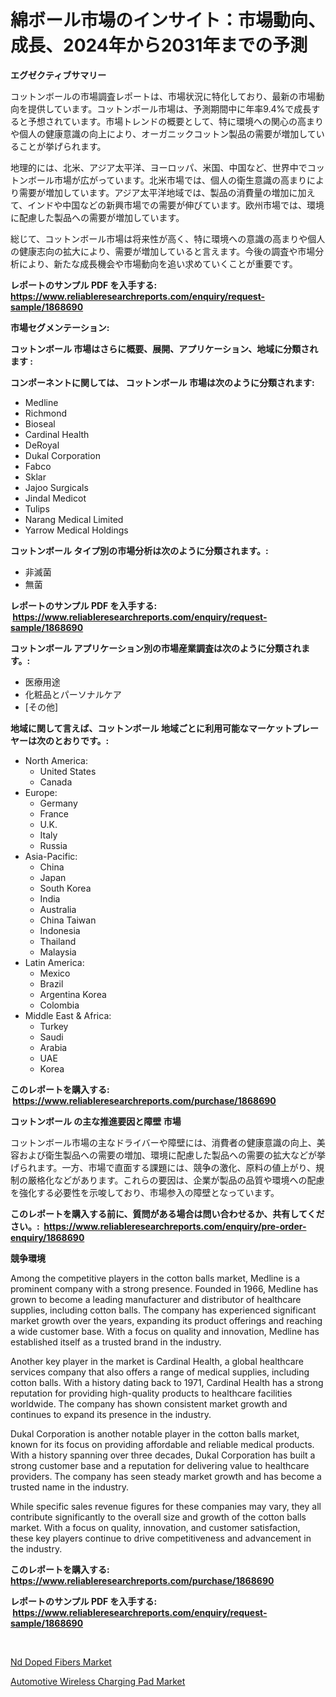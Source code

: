 <p><h1>綿ボール市場のインサイト：市場動向、成長、2024年から2031年までの予測</h1></p><p><strong>エグゼクティブサマリー</strong></p>
<p><p>コットンボールの市場調査レポートは、市場状況に特化しており、最新の市場動向を提供しています。コットンボール市場は、予測期間中に年率9.4%で成長すると予想されています。市場トレンドの概要として、特に環境への関心の高まりや個人の健康意識の向上により、オーガニックコットン製品の需要が増加していることが挙げられます。</p><p>地理的には、北米、アジア太平洋、ヨーロッパ、米国、中国など、世界中でコットンボール市場が広がっています。北米市場では、個人の衛生意識の高まりにより需要が増加しています。アジア太平洋地域では、製品の消費量の増加に加えて、インドや中国などの新興市場での需要が伸びています。欧州市場では、環境に配慮した製品への需要が増加しています。</p><p>総じて、コットンボール市場は将来性が高く、特に環境への意識の高まりや個人の健康志向の拡大により、需要が増加していると言えます。今後の調査や市場分析により、新たな成長機会や市場動向を追い求めていくことが重要です。</p></p>
<p><strong>レポートのサンプル PDF を入手する: <a href="https://www.reliableresearchreports.com/enquiry/request-sample/1868690">https://www.reliableresearchreports.com/enquiry/request-sample/1868690</a></strong></p>
<p><strong>市場セグメンテーション:</strong></p>
<p><strong> コットンボール 市場はさらに概要、展開、アプリケーション、地域に分類されます :</strong></p>
<p><strong>コンポーネントに関しては、 コットンボール 市場は次のように分類されます: &nbsp;</strong></p>
<p><ul><li>Medline</li><li>Richmond</li><li>Bioseal</li><li>Cardinal Health</li><li>DeRoyal</li><li>Dukal Corporation</li><li>Fabco</li><li>Sklar</li><li>Jajoo Surgicals</li><li>Jindal Medicot</li><li>Tulips</li><li>Narang Medical Limited</li><li>Yarrow Medical Holdings</li></ul></p>
<p><strong> コットンボール タイプ別の市場分析は次のように分類されます。:</strong></p>
<p><ul><li>非滅菌</li><li>無菌</li></ul></p>
<p><strong>レポートのサンプル PDF を入手する: &nbsp;<a href="https://www.reliableresearchreports.com/enquiry/request-sample/1868690">https://www.reliableresearchreports.com/enquiry/request-sample/1868690</a></strong></p>
<p><strong> コットンボール アプリケーション別の市場産業調査は次のように分類されます。:</strong></p>
<p><ul><li>医療用途</li><li>化粧品とパーソナルケア</li><li>[その他]</li></ul></p>
<p><strong>地域に関して言えば、コットンボール 地域ごとに利用可能なマーケットプレーヤーは次のとおりです。:</strong></p>
<p><ul>
    <li>
        North America:
        <ul>
            <li>United States</li>
            <li>Canada</li>
        </ul>
    </li>
    <li>
        Europe:
        <ul>
            <li>Germany</li>
            <li>France</li>
            <li>U.K.</li>
            <li>Italy</li>
            <li>Russia</li>
        </ul>
    </li>
    <li>
        Asia-Pacific:
        <ul>
            <li>China</li>
            <li>Japan</li>
            <li>South Korea</li>
            <li>India</li>
            <li>Australia</li>
            <li>China Taiwan</li>
            <li>Indonesia</li>
            <li>Thailand</li>
            <li>Malaysia</li>
        </ul>
    </li>
    <li>
        Latin America:
        <ul>
            <li>Mexico</li>
            <li>Brazil</li>
            <li>Argentina Korea</li>
            <li>Colombia</li>
        </ul>
    </li>
    <li>
        Middle East & Africa:
        <ul>
            <li>Turkey</li>
            <li>Saudi</li>
            <li>Arabia</li>
            <li>UAE</li>
            <li>Korea</li>
        </ul>
    </li>
    </ul></p>
<p><strong>このレポートを購入する: &nbsp;<a href="https://www.reliableresearchreports.com/purchase/1868690">https://www.reliableresearchreports.com/purchase/1868690</a></strong></p>
<p><strong>コットンボール の主な推進要因と障壁 市場</strong></p>
<p><p>コットンボール市場の主なドライバーや障壁には、消費者の健康意識の向上、美容および衛生製品への需要の増加、環境に配慮した製品への需要の拡大などが挙げられます。一方、市場で直面する課題には、競争の激化、原料の値上がり、規制の厳格化などがあります。これらの要因は、企業が製品の品質や環境への配慮を強化する必要性を示唆しており、市場参入の障壁となっています。</p></p>
<p><strong>このレポートを購入する前に、質問がある場合は問い合わせるか、共有してください。:&nbsp; <a href="https://www.reliableresearchreports.com/enquiry/pre-order-enquiry/1868690">https://www.reliableresearchreports.com/enquiry/pre-order-enquiry/1868690</a></strong></p>
<p><strong>競争環境</strong></p>
<p><p>Among the competitive players in the cotton balls market, Medline is a prominent company with a strong presence. Founded in 1966, Medline has grown to become a leading manufacturer and distributor of healthcare supplies, including cotton balls. The company has experienced significant market growth over the years, expanding its product offerings and reaching a wide customer base. With a focus on quality and innovation, Medline has established itself as a trusted brand in the industry.</p><p>Another key player in the market is Cardinal Health, a global healthcare services company that also offers a range of medical supplies, including cotton balls. With a history dating back to 1971, Cardinal Health has a strong reputation for providing high-quality products to healthcare facilities worldwide. The company has shown consistent market growth and continues to expand its presence in the industry.</p><p>Dukal Corporation is another notable player in the cotton balls market, known for its focus on providing affordable and reliable medical products. With a history spanning over three decades, Dukal Corporation has built a strong customer base and a reputation for delivering value to healthcare providers. The company has seen steady market growth and has become a trusted name in the industry.</p><p>While specific sales revenue figures for these companies may vary, they all contribute significantly to the overall size and growth of the cotton balls market. With a focus on quality, innovation, and customer satisfaction, these key players continue to drive competitiveness and advancement in the industry.</p></p>
<p><strong>このレポートを購入する: &nbsp; <a href="https://www.reliableresearchreports.com/purchase/1868690">https://www.reliableresearchreports.com/purchase/1868690</a></strong></p>
<p><strong>レポートのサンプル PDF を入手する: &nbsp;<a href="https://www.reliableresearchreports.com/enquiry/request-sample/1868690">https://www.reliableresearchreports.com/enquiry/request-sample/1868690</a></strong><strong></strong></p>
<p>&nbsp;</p>
<p><p><a href="https://github.com/Sarissaschmalingtr6fz2739/Market-Research-Report-List-1/blob/main/nd-doped-fibers-market.md">Nd Doped Fibers Market</a></p><p><a href="https://five-trouble-98a.notion.site/Global-Automotive-Wireless-Charging-Pad-Market-by-Types-Applications-and-Major-Players-with-Regio-3a91c2b4c8634d7e838aae5d07a6cbec">Automotive Wireless Charging Pad Market</a></p></p>